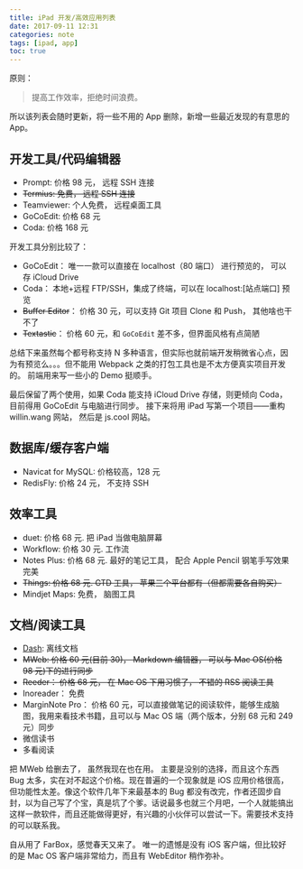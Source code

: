 ```yaml
---
title: iPad 开发/高效应用列表
date: 2017-09-11 12:31
categories: note
tags: [ipad, app]
toc: true
---
```


原则：

> 提高工作效率，拒绝时间浪费。

所以该列表会随时更新，将一些不用的 App 删除，新增一些最近发现的有意思的 App。

## 开发工具/代码编辑器

- Prompt: 价格 98 元， 远程 SSH 连接
- ~~Termius: 免费， 远程 SSH 连接~~
- Teamviewer: 个人免费， 远程桌面工具
- GoCoEdit: 价格 68 元
- Coda: 价格 168 元

<!-- more -->

开发工具分别比较了：

- GoCoEdit： 唯一一款可以直接在 localhost（80 端口） 进行预览的， 可以存 iCloud Drive
- Coda： 本地+远程 FTP/SSH，集成了终端，可以在 localhost:[站点端口] 预览
- ~~Buffer Editor~~： 价格 30 元，可以支持 Git 项目 Clone 和 Push， 其他啥也干不了
- ~~Textastic~~： 价格 60 元，和 `GoCoEdit` 差不多，但界面风格有点简陋

总结下来虽然每个都号称支持 N 多种语言，但实际也就前端开发稍微省心点，因为有预览么。。。但不能用 Webpack 之类的打包工具也是不太方便真实项目开发的。 前端用来写一些小的 Demo 挺顺手。

最后保留了两个使用，如果 Coda 能支持 iCloud Drive 存储，则更倾向 Coda，目前得用 GoCoEdit 与电脑进行同步。 接下来将用 iPad 写第一个项目——重构 willin.wang 网站， 然后是 js.cool 网站。

## 数据库/缓存客户端

- Navicat for MySQL: 价格较高，128 元
- RedisFly: 价格 24 元， 不支持 SSH

## 效率工具

- duet: 价格 68 元. 把 iPad 当做电脑屏幕
- Workflow: 价格 30 元. 工作流
- Notes Plus: 价格 68 元. 最好的笔记工具， 配合 Apple Pencil 钢笔手写效果完美
- ~~Things: 价格 68 元. GTD 工具， 苹果三个平台都有（但都需要各自购买）~~
- Mindjet Maps: 免费， 脑图工具

## 文档/阅读工具

- [Dash](https://kapeli.com/dash_ios): 离线文档
- ~~MWeb: 价格 60 元(目前 30)， Markdown 编辑器， 可以与 Mac OS(价格 98 元)下的进行同步~~
- ~~Reeder： 价格 68 元， 在 Mac OS 下用习惯了， 不错的 RSS 阅读工具~~
- Inoreader： 免费
- MarginNote Pro： 价格 60 元，可以直接做笔记的阅读软件，能够生成脑图，我用来看技术书籍，且可以与 Mac OS 端（两个版本，分别 68 元和 249 元）同步
- 微信读书
- 多看阅读

把 MWeb 给删去了， 虽然我现在也在用。 主要是没别的选择，而且这个东西 Bug 太多，实在对不起这个价格。现在普遍的一个现象就是 iOS 应用价格很高，但功能性太差。像这个软件几年下来最基本的 Bug 都没有改完，作者还固步自封，以为自己写了个宝，真是坑了个爹。话说最多也就三个月吧，一个人就能搞出这样一款软件，而且还能做得更好，有兴趣的小伙伴可以尝试一下。需要技术支持的可以联系我。

自从用了 FarBox，感觉春天又来了。 唯一的遗憾是没有 iOS 客户端，但比较好的是 Mac OS 客户端非常给力，而且有 WebEditor 稍作弥补。
